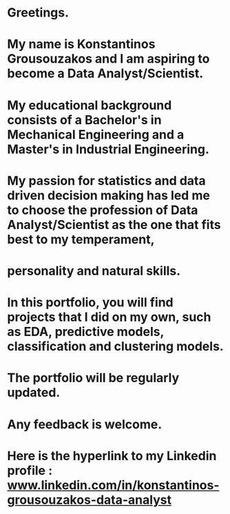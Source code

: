 # Greetings. 

# My name is Konstantinos Grousouzakos and I am aspiring to become a Data Analyst/Scientist. 

# My educational background consists of a Bachelor's in Mechanical Engineering and a Master's in Industrial Engineering. 

# My passion for statistics and data driven decision making has led me to choose the profession of Data Analyst/Scientist as the one that fits best to my temperament, 
# personality and natural skills.

# In this portfolio, you will find projects that I did on my own, such as EDA, predictive models, classification and clustering models.

# The portfolio will be regularly updated.

# Any feedback is welcome.

# Here is the hyperlink to my Linkedin profile : www.linkedin.com/in/konstantinos-grousouzakos-data-analyst

